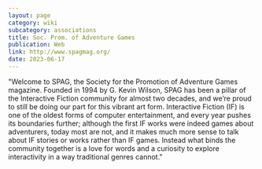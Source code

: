 ```yaml
---
layout: page
category: wiki
subcategory: associations
title: Soc. Prom. of Adventure Games
publication: Web
link: http://www.spagmag.org/
date: 2023-06-17
---
```


"Welcome to SPAG, the Society for the Promotion of Adventure Games magazine. Founded in 1994 by G. Kevin Wilson, SPAG has been a pillar of the Interactive Fiction community for almost two decades, and we’re proud to still be doing our part for this vibrant art form. Interactive Fiction (IF) is one of the oldest forms of computer entertainment, and every year pushes its boundaries further; although the first IF works were indeed games about adventurers, today most are not, and it makes much more sense to talk about IF stories or works rather than IF games. Instead what binds the community together is a love for words and a curiosity to explore interactivity in a way traditional genres cannot."
